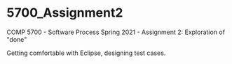 # 5700_Assignment2
COMP 5700 - Software Process Spring 2021 - Assignment 2: Exploration of "done"

Getting comfortable with Eclipse, designing test cases.

